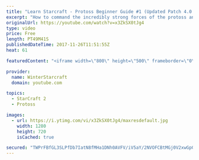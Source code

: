```yaml
---
title: "Learn Starcraft - Protoss Beginner Guide #1 (Updated Patch 4.0 FREE TO PLAY)"
excerpt: "How to command the incredibly strong forces of the protoss and cover weaknesses against the other inferior races. Updated for patch 4.0! This guide is not intended for COMPLETELY new players, but those who have played several games/campaign missions and grasp the very basics."
originalUrl: https://youtube.com/watch?v=x3ZkSX0tJg4
type: video
price: Free
length: PT49M41S
publishedDateTime: 2017-11-26T11:51:55Z
heat: 61

featuredContent: "<iframe width=\"800\" height=\"500\" frameborder=\"0\" src=\"https://www.youtube.com/embed/x3ZkSX0tJg4\" allow=\"accelerometer; autoplay; encrypted-media; gyroscope; picture-in-picture\" allowfullscreen></iframe>"

provider:
  name: WinterStarcraft
  domain: youtube.com

topics:
  - StarCraft 2
  - Protoss

images:
  - url: https://i.ytimg.com/vi/x3ZkSX0tJg4/maxresdefault.jpg
    width: 1280
    height: 720
    isCached: true

secured: "TWPrFBfGL3SLPfDb7IatN8fMHa1DNh0AVFV/iV5aY/2NVOFCBtMGj0V2xwGpGwVyzRmNUXeKFvsAXSRjRq7b6R29PAvo03LNXzMqyq6B0+AYhoWFjYKhGfOTTws7TrG1uwyrmqKtyO0R3Nhh3ej1C8bid3s/maTMev1d4+i8gbCMTU9iYamABQOTTUEe/JUsndpShaTahSpHRmvyiSwS1ZUy0xbYq/7jTDIPaAcvCnarQxn7xWltSFOZh+M8sRgZJcKw9y00FUSzHqTlUgcXTpx6RvL+Fapc7ab+aLaJFPvNIbi8YQLYfNe7ZcM+BRIgJtH7evcGbT8MO0vVuMl3kCNeJVffs6kgYDeZfoAnUvQsq9ylAzdyMK/PIrFVsALGazNS4c3sohnuGzfctIFQxtDFf5EGjQ5T08lGzjIy8NSBGMioE1qzOo8k940jSAsg;icfFgkzNX2dOE0rQkBBn6Q=="
---
```


